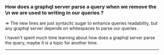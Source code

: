 ### How does a graphql server parse a query when we remove the **\n** we are used to writing in our queries ?
=> The new lines are just syntacitc sugar to enhance queries readability, but any graphql server depends on whitespaces to parse our queries . 

I haven't spent much time learning about how does a graphql server parse the query, maybe it is a topic for another time.

___
